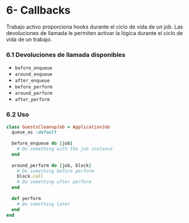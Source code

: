 # 6- Callbacks

Trabajo activo proporciona hooks durante el ciclo de vida de un job. Las devoluciones de llamada le permiten activar la lógica durante el ciclo de vida de un trabajo.

### 6.1 Devoluciones de llamada disponibles

* `before_enqueue`
* `around_enqueue`
* `after_enqueue`
* `before_perform`
* `around_perform`
* `after_perform`

### 6.2 Uso

```ruby
class GuestsCleanupJob < ApplicationJob
  queue_as :default
 
  before_enqueue do |job|
    # Do something with the job instance
  end
 
  around_perform do |job, block|
    # Do something before perform
    block.call
    # Do something after perform
  end
 
  def perform
    # Do something later
  end
end
```



